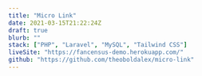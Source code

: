```yaml
---
title: "Micro Link"
date: 2021-03-15T21:22:24Z
draft: true
blurb: ""
stack: ["PHP", "Laravel", "MySQL", "Tailwind CSS"]
liveSite: "https://fancensus-demo.herokuapp.com/"
github: "https://github.com/theoboldalex/micro-link"
---
```

